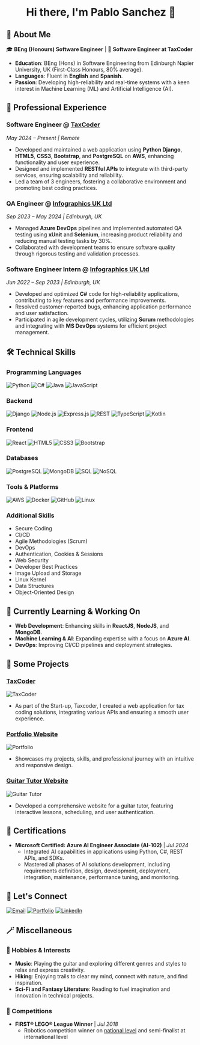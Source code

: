 <h1 align="center">Hi there, I'm Pablo Sanchez 👋</h1>

## 🚀 About Me

🎓 **BEng (Honours) Software Engineer** | 💼 **Software Engineer at TaxCoder** 

- **Education**: BEng (Hons) in Software Engineering from Edinburgh Napier University, UK (First-Class Honours, 80% average).
- **Languages**: Fluent in **English** and **Spanish**.
- **Passion**: Developing high-reliability and real-time systems with a keen interest in Machine Learning (ML) and Artificial Intelligence (AI).

## 💼 Professional Experience

### **Software Engineer** @ [TaxCoder](https://taxcoder.cz/prices)
*May 2024 – Present | Remote*

- Developed and maintained a web application using **Python Django**, **HTML5**, **CSS3**, **Bootstrap**, and **PostgreSQL** on **AWS**, enhancing functionality and user experience.
- Designed and implemented **RESTful APIs** to integrate with third-party services, ensuring scalability and reliability.
- Led a team of 3 engineers, fostering a collaborative environment and promoting best coding practices.

### **QA Engineer** @ [Infographics UK Ltd](https://www.infographics.co.uk/)
*Sep 2023 – May 2024 | Edinburgh, UK*

- Managed **Azure DevOps** pipelines and implemented automated QA testing using **xUnit** and **Selenium**, increasing product reliability and reducing manual testing tasks by 30%.
- Collaborated with development teams to ensure software quality through rigorous testing and validation processes.

### **Software Engineer Intern** @ [Infographics UK Ltd](https://www.infographics.co.uk/)
*Jun 2022 – Sep 2023 | Edinburgh, UK*

- Developed and optimized **C#** code for high-reliability applications, contributing to key features and performance improvements.
- Resolved customer-reported bugs, enhancing application performance and user satisfaction.
- Participated in agile development cycles, utilizing **Scrum** methodologies and integrating with **MS DevOps** systems for efficient project management.

## 🛠️ Technical Skills

### **Programming Languages**
![Python](https://img.shields.io/badge/Python-3776AB?style=flat&logo=python&logoColor=white)
![C#](https://img.shields.io/badge/C%23-239120?style=flat&logo=c-sharp&logoColor=white)
![Java](https://img.shields.io/badge/Java-007396?style=flat&logo=java&logoColor=white)
![JavaScript](https://img.shields.io/badge/JavaScript-F7DF1E?style=flat&logo=javascript&logoColor=white)

### **Backend**
![Django](https://img.shields.io/badge/Django-092E20?style=flat&logo=django&logoColor=white)
![Node.js](https://img.shields.io/badge/Node.js-339933?style=flat&logo=node.js&logoColor=white)
![Express.js](https://img.shields.io/badge/Express.js-000000?style=flat&logo=express&logoColor=white)
![REST](https://img.shields.io/badge/REST-000000?style=flat&logo=rest&logoColor=white)
![TypeScript](https://img.shields.io/badge/TypeScript-007ACC?style=flat&logo=typescript&logoColor=white)
![Kotlin](https://img.shields.io/badge/Kotlin-0095D5?style=flat&logo=kotlin&logoColor=white)

### **Frontend**
![React](https://img.shields.io/badge/React-61DAFB?style=flat&logo=react&logoColor=white)
![HTML5](https://img.shields.io/badge/HTML5-E34F26?style=flat&logo=html5&logoColor=white)
![CSS3](https://img.shields.io/badge/CSS3-1572B6?style=flat&logo=css3&logoColor=white)
![Bootstrap](https://img.shields.io/badge/Bootstrap-7952B3?style=flat&logo=bootstrap&logoColor=white)

### **Databases**
![PostgreSQL](https://img.shields.io/badge/PostgreSQL-336791?style=flat&logo=postgresql&logoColor=white)
![MongoDB](https://img.shields.io/badge/MongoDB-47A248?style=flat&logo=mongodb&logoColor=white)
![SQL](https://img.shields.io/badge/SQL-4479A1?style=flat&logo=sql&logoColor=white)
![NoSQL](https://img.shields.io/badge/NoSQL-000000?style=flat&logo=nosql&logoColor=white)

### **Tools & Platforms**
![AWS](https://img.shields.io/badge/AWS-232F3E?style=flat&logo=amazon-aws&logoColor=white)
![Docker](https://img.shields.io/badge/Docker-2496ED?style=flat&logo=docker&logoColor=white)
![GitHub](https://img.shields.io/badge/GitHub-181717?style=flat&logo=github&logoColor=white)
![Linux](https://img.shields.io/badge/Linux-FCC624?style=flat&logo=linux&logoColor=black)

### **Additional Skills**
- Secure Coding
- CI/CD
- Agile Methodologies (Scrum)
- DevOps
- Authentication, Cookies & Sessions
- Web Security
- Developer Best Practices
- Image Upload and Storage
- Linux Kernel
- Data Structures
- Object-Oriented Design

## 🌱 Currently Learning & Working On

- **Web Development**: Enhancing skills in **ReactJS**, **NodeJS**, and **MongoDB**.
- **Machine Learning & AI**: Expanding expertise with a focus on **Azure AI**.
- **DevOps**: Improving CI/CD pipelines and deployment strategies.

## 📂 Some Projects

### [TaxCoder](https://taxcoder.cz/onboard)
![TaxCoder](https://img.shields.io/badge/Web-App-Blue?style=flat&logo=django&logoColor=white)
- As part of the Start-up, Taxcoder, I created a web application for tax coding solutions, integrating various APIs and ensuring a smooth user experience.

### [Portfolio Website](https://pablosancheznarro.com/)
![Portfolio](https://img.shields.io/badge/Website-Portfolio-ff69b4?style=flat&logo=google-chrome&logoColor=white)
- Showcases my projects, skills, and professional journey with an intuitive and responsive design.

### [Guitar Tutor Website](https://guitar-tutor-website-production.up.railway.app/)
![Guitar Tutor](https://img.shields.io/badge/Web-App-Blue?style=flat&logo=flask&logoColor=white)
- Developed a comprehensive website for a guitar tutor, featuring interactive lessons, scheduling, and user authentication.

## 📜 Certifications

- **Microsoft Certified: Azure AI Engineer Associate (AI-102)** | *Jul 2024*
  - Integrated AI capabilities in applications using Python, C#, REST APIs, and SDKs.
  - Mastered all phases of AI solutions development, including requirements definition, design, development, deployment, integration, maintenance, performance tuning, and monitoring.

## 🔗 Let's Connect

[![Email](https://img.shields.io/badge/Email-sancheznarro.pablo@gmail.com-c14438?style=for-the-badge&logo=gmail&logoColor=white)](mailto:sancheznarro.pablo@gmail.com)
[![Portfolio](https://img.shields.io/badge/Portfolio-pablosancheznarro.com-blue?style=for-the-badge&logo=Google-Chrome&logoColor=white)](https://pablosancheznarro.com/)
[![LinkedIn](https://img.shields.io/badge/LinkedIn-pablosanchezn-blue?style=for-the-badge&logo=linkedin&logoColor=white)](https://www.linkedin.com/in/pablosanchezn/)

## 🪄 Miscellaneous
### 🎨 Hobbies & Interests

- **Music**: Playing the guitar and exploring different genres and styles to relax and express creativity.
- **Hiking**: Enjoying trails to clear my mind, connect with nature, and find inspiration.
- **Sci-Fi and Fantasy Literature**: Reading to fuel imagination and innovation in technical projects.

### 🏅 Competitions

- **FIRST® LEGO® League Winner** | *Jul 2018*
  - Robotics competition winner on [national level](https://www.upm.es/e-politecnica/imperial-y-parrots-ganadores-de-la-first-lego-league-en-la-upm/) and semi-finalist at international level
